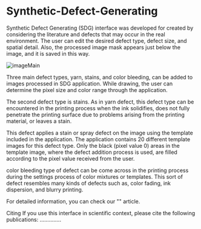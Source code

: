 # Synthetic-Defect-Generating

Synthetic Defect Generating (SDG) interface was developed for created by considering the literature and defects that may occur in the real environment. 
The user can edit the desired defect type, defect size, and spatial detail. Also, the processed image mask appears just below the image, and it is saved in this way.

![imageMain](https://user-images.githubusercontent.com/13784488/104416846-84165700-5585-11eb-8796-15839bbc10ab.jpg)


Three main defect types, yarn, stains, and color bleeding, can be added to images processed in SDG application.  While drawing, the user can determine the pixel size and color range through the application. 

The second defect type is stains. As in yarn defect, this defect type can be encountered in the printing process when the ink solidifies, does not fully penetrate the printing surface due to problems arising from the printing material, or leaves a stain. 

This defect applies a stain or spray defect on the image using the template included in the application. The application contains 20 different template images for this defect type.
Only the black (pixel value 0) areas in the template image, where the defect addition process is used, are filled according to the pixel value received from the user. 


color bleeding type of defect can be come across in the printing process during the settings process of color mixtures or templates. This sort of defect resembles many kinds of defects such as, color fading, ink dispersion, and blurry printing. 

For detailed information, you can check our "" article.

Citing
If you use this interface in scientific context, please cite the following publications:
..............

